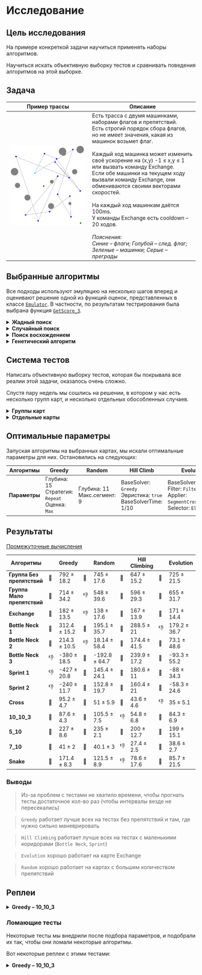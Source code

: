 # Исследование

## Цель исследования
На примере конкреткой задачи научиться применять наборы алгоритмов.

Научиться искать объективную выборку тестов и сравнивать поведения алгоритмов на этой выборке.

## Задача

Пример трассы | Описание
--------------|-------
![Картинка](https://github.com/creewick/ai-research-1/blob/master/Images/example.png) | Есть трасса с двумя машинками, наборами флагов и препятствий. <br> Есть строгий порядок сбора флагов, но не имеет значения, какая из машинок возьмет флаг.  <br><br> Каждый ход машинка может изменить своё ускорение на (x,y) -1 ≤ x,y ≤ 1 или вызвать команду Exchange. <br> Если обе машинки на текущем ходу вызвали команду Exchange, они обмениваются своими векторами скоростей. <br><br> На каждый ход машинкам даётся 100ms. <br> У команды Exchange есть cooldown – 20 ходов. <br><br>_Пояснения: <br> Синие – флаги; Голубой – след. флаг; Зеленые – машинки; Серые – преграды_

## Выбранные алгоритмы
Все подходы используют эмуляцию на несколько шагов вперед и оценивают решение одной из функций оценок, представленных в классе [`Emulator`](https://github.com/creewick/ai-research-1/blob/master/Solvers/Emulator.cs). В частности, по результатам тестрирования была выбрана функция [`GetScore_3`](https://github.com/creewick/ai-research-1/blob/master/Solvers/Emulator.cs#L105).

<details>
  <summary><b>Жадный поиск</b></summary>
  
  [`GreedySolver`](https://github.com/creewick/ai-research-1/blob/master/Solvers/GreedySolver.cs)

  Классический жадный поиск, перебирающий все возможные ходы, и повторяющий один и тот же ход N раз.
</details>
<details>
  <summary><b>Случайный поиск</b></summary>
  
  [`RandomSolver`](https://github.com/creewick/ai-research-1/blob/master/Solvers/RandomSolver.cs)

  Алгоритм в течении всего допустимого времени на ход генерирует пары `(command, repeat)`, из которых составляются решения. При помощи функции оценки выбирается лучшее.
  
  Имеет возможность запускаться с эвристикой _сохранения последнего лучшего решения_, изменяет его для поиска новых решений.
</details>
<details>
  <summary><b>Поиск восхождением</b></summary>
  
  [`HillClimbingSolver`](https://github.com/creewick/ai-research-1/blob/master/Solvers/HillClimbing/HillClimbingSolver.cs)

  Поиск восхождением с использованием запоминанием последнего лучшего решения. Для получения первого решения использует `GreedySolver` или `RandomSolver`. Применяет несколько типов мутаций по принципу квот. Для распределения квот все мутаторы использовались одновременно и считалось, в какой доле случаев тот или иной мутатор выигрывал.

  #### Мутации:
  - Мутация случайного сегмента. Случайно выбирает количество сегментов, на которые нужно разбить решение и количество мутируемых сегментов. Случайно выбирает несколько мутируемых сегментов и случайно меняет в них команды одним из следующих способов:
    1) [Заполнение с повторением](https://github.com/creewick/ai-research-1/blob/master/Solvers/HillClimbing/Mutators/RandomRepeatSegmentMutator.cs)
    2) [Заполнение шумом](https://github.com/creewick/ai-research-1/blob/master/Solvers/HillClimbing/Mutators/RandomNoiseSegmentMutator.cs)
    3) [Заполнение бездействием](https://github.com/creewick/ai-research-1/blob/master/Solvers/HillClimbing/Mutators/RandomAndDoNothingSegmentMutator.cs)
  Статистика показала, что каждая из приведенных выше мутаций дает улучшение в 1/3 случаев.
  - Мутация переворачивания случайного сегмента. Принимает количество сегментов, на которые нужно разбить решение и количество мутируемых сегментов. Выбранные случайно сегменты переворачиваются.
  - Мутация замены двух соседних сегментов. Два случайно выбранных соседних сегмента меняются местами.
  Реализована техника использования последнего лучшего решения. Включается, если передать соответствующий флаг.
</details>
<details>
  <summary><b>Генетический алгоритм</b></summary>
  
  [`EvolutionSolver`](https://github.com/creewick/ai-research-1/blob/master/Solvers/Evolution/EvolutionSolver.cs)
  
  Для получения первого решения (популяции) использует предыдущие алгоритмы или их комбинацию в различных пропорциях — [`CombinedSolver`](https://github.com/creewick/ai-research-1/blob/master/Solvers/Evolution/BaseSolvers/CombinedSolver.cs).
  Для получения следующих решений, популяция проходит через несколько шагов:

  1. **Выбираются предки, которые будут изменяться**
     За выбор предков ответственен [`IGeneticFilter`](https://github.com/creewick/ai-research-1/blob/master/Solvers/Evolution/Filters/IGeneticFilter.cs). На текущий момент есть две реализации:
     * [`HalfFilter`](https://github.com/creewick/ai-research-1/blob/master/Solvers/Evolution/Filters/FilterHalf.cs) сортирует решения по очкам и выбирает половину лучших решений
     * В [`NormalizeFilter`](https://github.com/creewick/ai-research-1/blob/master/Solvers/Evolution/Filters/NormalizeFilter.cs) шанс выбора определенного решения равен нормализованному значению очков

  2. **Выбранные предки преобразовываются в потомков**
     За это отвечает [`IGeneticApplier`](https://github.com/creewick/ai-research-1/blob/master/Solvers/Evolution/Appliers/IGeneticApplier.cs). Есть две реализации:
     * [`MutationApplier`](https://github.com/creewick/ai-research-1/blob/master/Solvers/Evolution/Appliers/MutationApplier.cs) позволяет использовать любую мутацию, совместимую с `HillClimbingSolver`
     * [`SegmentCrossingOver`](https://github.com/creewick/ai-research-1/blob/master/Solvers/Evolution/Appliers/SegmentCrossingOver.cs) рассматривает пары предков, разделяет их решения по случайному числу K (на первые K шагов и остальные), берет первую часть от первого предка, вторую - от второго

  3. **Из предков и потомков выбирается новая популяция**
     За это отвечает [`IGeneticSelector`](https://github.com/creewick/ai-research-1/blob/master/Solvers/Evolution/Selectors/IGeneticSelector.cs). Есть две реализации:
     * [`Elitism`](https://github.com/creewick/ai-research-1/blob/master/Solvers/Evolution/Selectors/Elitism.cs) оставляет одного лучшего предка и выбирает лучших потомков
     * [`ElitismRandom`](https://github.com/creewick/ai-research-1/blob/master/Solvers/Evolution/Selectors/ElitismRandom.cs) помимо этого добавляет еще одно случайное решение
</details>

## Система тестов

Написать объективную выборку тестов, которая бы покрывала все реалии этой задачи, оказалось очень сложно.

Спустя пару недель мы сошлись на решении, в котором у нас есть несколько групп карт, и несколько отдельных обособленных случаев.

<details>
  <summary><b>Группы карт</b></summary>

Группа Без препятствий | Группа Мало препятствий
-----------------------|------------------------
![Картинка](https://github.com/creewick/ai-research-1/blob/master/Images/NoBlocks.png)|![Картинка](https://github.com/creewick/ai-research-1/blob/master/Images/Blocks.png)
</details>
<details>
  <summary><b>Отдельные карты</b></summary>

Bottle Neck 1 | Bottle Neck 2 | Bottle Neck 3 | Exchange
:------------:|:-------------:|:-------------:|:--------:
![Картинка](https://github.com/creewick/ai-research-1/blob/master/Images/BottleNeck.png) | ![Картинка](https://github.com/creewick/ai-research-1/blob/master/Images/BottleNeck2.png) | ![Картинка](https://github.com/creewick/ai-research-1/blob/master/Images/BottleNeck3.png) | ![Картинка](https://github.com/creewick/ai-research-1/blob/master/Images/Exchange.png)
**Cross** | **10_10_3** | **5_10** | **7_10**
![Картинка](https://github.com/creewick/ai-research-1/blob/master/Images/Cross.png) | ![Картинка](https://github.com/creewick/ai-research-1/blob/master/Images/10_10_3.png) | ![Картинка](https://github.com/creewick/ai-research-1/blob/master/Images/5_10.png) | ![Картинка](https://github.com/creewick/ai-research-1/blob/master/Images/7_10.png)
**Sprint 1** | **Sprint 22** | **Snake**
![Картинка](https://github.com/creewick/ai-research-1/blob/master/Images/Sprint.png) | ![Картинка](https://github.com/creewick/ai-research-1/blob/master/Images/Sprint2.png) | ![Картинка](https://github.com/creewick/ai-research-1/blob/master/Images/Snake.png)
</details>

## Оптимальные параметры

Запуская алгоритмы на выбранных картах, мы искали оптимальные параметры для них. Остановились на следующих:

Алгоритмы             | Greedy      | Random      | Hill Climb   | Evolution
----------------------|-------------|-------------|--------------|---------------
**Параметры**         | Глубина: 15<br>Стратегия: `Repeat`<br>Оценка: `Max` | Глубина: 11<br>Макс.сегмент: 9 | BaseSolver: `Greedy`<br>Эвристика: `true`<br>BaseSolverTime: 1/10 | BaseSolver: `Greedy`<br>Filter: `FilterHalf`<br>Applier: `SegmentCrossingOver`<br>Selector: `Elitism`

## Результаты

[Промежуточные вычисления](https://docs.google.com/spreadsheets/d/1jnzvyOMs1Fs-sn62Y32mR_D2tlMVwEJQ1C1jdlvhAr8/edit?usp=sharing)

Алгоритмы                    |  | Greedy       |  | Random        |  | Hill Climbing  |  | Evolution
-----------------------------|--|--------------|--|---------------|--|----------------|--|---------------
**Группа Без препятствий**   |🥇| 792 ± 18.2  |🥈| 745 ± 17.6    |🥉| 647 ± 15.2    |🥈| 725 ± 21.5  
**Группа Мало препятствий**  |🥇| 714 ± 34.2  |👎| 548 ± 39.6    |🥉| 596 ± 29.3    |🥈| 655 ± 31.7
**Exchange**                 |🥇| 182 ± 13.5  |👎| 138 ± 17.6    |🥉| 167 ± 13.9    |🥈| 171 ± 14.4
**Bottle Neck 1**            |🥇| 312.4 ± 15.2|🥉| 195.1 ± 35.7  |🥈|288.5 ± 21     |👎| 179.2 ± 36.7
**Bottle Neck 2**            |🥇| 214.3 ± 10.5|👎| 18.14 ± 58.4  |🥈| 174.4 ± 41.5  |🥉| 73.1 ± 48.6
**Bottle Neck 3**            |👎| -380 ± 18.5 |🥉| -192.8 ± 64.7 |🥇| 239.9 ± 17.2  |🥈| -93.3 ± 55.2
**Sprint 1**                 |👎|-427 ± 20.8  |🥈| 145.4 ± 24.1  |🥇| 180.6 ± 11    |🥉| -88 ± 34.3
**Sprint 2**                 |👎|-240 ± 11.7  |🥈| 152.8 ± 19.7  |🥇| 160.4 ± 21    |🥉| -58.3 ± 24.6
**Cross**                    |🥇| 95.2 ± 4.7  |🥈|51 ± 5.9       |🥉| 43.6 ± 4.6    |👎| 35 ± 5.1
**10_10_3**                  |🥈| 87.6 ± 4.3  |🥇|105.5 ± 7.5    |👎| 54.8 ± 6.8    |🥉| 84.3 ± 6.9
**5_10**                     |🥈| 227 ± 8.6   |🥇| 235 ± 2.1     |🥉| 200 ± 12.7    |🥉| 199 ± 15.1
**7_10**                     |🥇| 41 ± 2      |🥇| 40.1 ± 3      |👎| 27.4 ± 2.5    |🥇| 38.6 ± 2.7
**Snake**                    |🥇| 171.4 ± 8.3 |🥈| 121.5 ± 8.9   |👎| 78.6 ± 17.6   |🥉| 85.7 ± 21.5

### Выводы
> Из-за проблем с тестами не хватило времени, чтобы прогнать тесты достаточное кол-во раз (чтобы интервалы везде не пересекались)

> `Greedy` работает лучше всех на тестах без препятствий и там, где нужно сильно маневрировать

> `Hill Climbing` работает лучше всех на тестах с маленькими коридорами (`Bottle Neck`, `Sprint`)

> `Evolution` хорошо работает на карте Exchange

> `Random` хорошо работает на картах с большим количеством препятствий

## Реплеи

<details>
  <summary><b>Greedy – 10_10_3</b></summary>

![Картинка](https://github.com/creewick/ai-research-1/blob/master/Images/Greedy_10_10_3.gif)
</details>

### Ломающие тесты

Некоторые тесты мы внедрили после подбора параметров, и подобрали их так, чтобы они ломали некоторые алгоритмы.

Вот некоторые реплеи с этими тестами:

<details>
  <summary><b>Greedy – 10_10_3</b></summary>

![Картинка](https://github.com/creewick/ai-research-1/blob/master/Images/Greedy_Sprint.gif)
</details>
